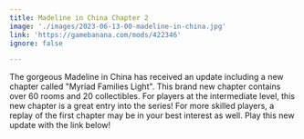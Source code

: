 ```yaml
---
title: Madeline in China Chapter 2
image: './images/2023-06-13-00-madeline-in-china.jpg'
link: 'https://gamebanana.com/mods/422346'
ignore: false

---
```


The gorgeous Madeline in China has received an update including a new chapter called "Myriad Families Light". This brand new chapter contains over 60 rooms and 20 collectibles. For players at the intermediate level, this new chapter is a great entry into the series! For more skilled players, a replay of the first chapter may be in your best interest as well. Play this new update with the link below!
